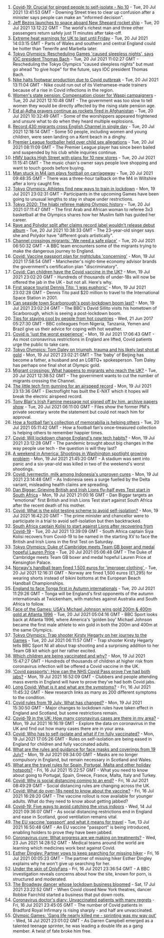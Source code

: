 1. [Covid-19: Crucial for pinged people to self-isolate - No 10](https://www.bbc.co.uk/news/uk-57902213) - Tue, 20 Jul 2021 13:41:53 GMT - Downing Street tries to clear up confusion after a minister says people can make an "informed decision".
2. [Jeff Bezos launches to space aboard New Shepard rocket ship](https://www.bbc.co.uk/news/science-environment-57849364) - Tue, 20 Jul 2021 13:12:22 GMT - The world's richest man and three other passengers return safely just 11 minutes after take-off.
3. [Extreme heat warnings for UK to last until Friday](https://www.bbc.co.uk/news/uk-57898718) - Tue, 20 Jul 2021 14:03:15 GMT - Parts of Wales and southern and central England could be hotter than Tenerife and Marbella later.
4. [Tokyo Olympics: Rescheduling Games 'caused sleepless nights', says IOC president Thomas Bach](https://www.bbc.co.uk/sport/olympics/57899915) - Tue, 20 Jul 2021 11:02:27 GMT - Rescheduling the Tokyo Olympics "caused sleepless nights" but must go ahead "to give hope" for the future, says IOC president Thomas Bach.
5. [Nike halts footwear production due to Covid outbreak](https://www.bbc.co.uk/news/business-57902093) - Tue, 20 Jul 2021 13:11:04 GMT - Nike could run out of its Vietnamese-made trainers because of a rise in Covid infections in the region.
6. [Women's state pension: Compensation closer for Waspi campaigners](https://www.bbc.co.uk/news/business-57900320) - Tue, 20 Jul 2021 12:10:48 GMT - The government was too slow to tell women they would be directly affected by the rising state pension age.
7. [Eid al-Adha prayers continue as rockets fired in Afghanistan](https://www.bbc.co.uk/news/world-asia-57900618) - Tue, 20 Jul 2021 10:32:49 GMT - Some of the worshippers appeared frightened and unsure what to do when they heard multiple explosions.
8. [Record 430 migrants cross English Channel in single day](https://www.bbc.co.uk/news/uk-57897601) - Tue, 20 Jul 2021 12:18:14 GMT - Some 50 people, including women and young children, were seen landing on a Kent beach in a dinghy.
9. [Premier League footballer held over child sex allegations](https://www.bbc.co.uk/news/uk-england-57899127) - Tue, 20 Jul 2021 08:11:09 GMT - The Premier League player has since been bailed and suspended by his club while inquiries continue.
10. [HMV backs High Street with plans for 10 new stores](https://www.bbc.co.uk/news/business-57899065) - Tue, 20 Jul 2021 11:15:41 GMT - The music chain's owner says people love shopping and want to touch goods before buying.
11. [Man stuck in M4 jam plays football on carriageway](https://www.bbc.co.uk/news/uk-england-wiltshire-57900658) - Tue, 20 Jul 2021 09:48:35 GMT - There was a three-hour tailback on the M4 in Wiltshire after a lorry caught fire.
12. [Tokyo Olympics: Athletes find new ways to train in lockdown](https://www.bbc.co.uk/news/world-asia-57887074) - Mon, 19 Jul 2021 23:02:31 GMT - Participants in the upcoming Games have been going to unusual lengths to stay in shape under restrictions.
13. [Tokyo 2020: The hijabi referee making Olympic history](https://www.bbc.co.uk/sport/africa/57899407) - Tue, 20 Jul 2021 07:11:47 GMT - The first Arab and African woman to referee 3x3 basketball at the Olympics shares how her Muslim faith has guided her career.
14. [Raye and Polydor split after claims record label wouldn't release debut album](https://www.bbc.co.uk/news/newsbeat-57901301) - Tue, 20 Jul 2021 10:38:33 GMT - The 23-year-old singer says she and Polydor have "different goals artistically".
15. [Channel crossings migrants: 'We need a safe place'](https://www.bbc.co.uk/news/uk-57899177) - Tue, 20 Jul 2021 06:50:32 GMT - A BBC team encounters some of the migrants trying to make the dangerous journey to England.
16. [Covid: Vaccine passport plan for nightclubs 'concerning'](https://www.bbc.co.uk/news/uk-england-manchester-57890847) - Mon, 19 Jul 2021 17:58:54 GMT - Manchester's night-time economy advisor brands the government's certification plan "discriminatory".
17. [Covid: Can children have the Covid vaccine in the UK?](https://www.bbc.co.uk/news/health-57892100) - Mon, 19 Jul 2021 23:02:20 GMT - Hundreds of thousands of under-18s will now be offered the jab in the UK - but not all. Here's why.
18. [First space tourist Dennis Tito: 'I was euphoric'](https://www.bbc.co.uk/news/business-57891867) - Mon, 19 Jul 2021 23:02:28 GMT - Dennis Tito paid $20 million to travel to the International Space Station in 2001.
19. [Can seaside town Scarborough's post-lockdown boom last?](https://www.bbc.co.uk/news/uk-57892101) - Mon, 19 Jul 2021 23:02:24 GMT - The BBC's David Sillito visits his hometown of Scarborough, which is seeing a post-lockdown boom.
20. [Tips for staying cool by people from hot countries](https://www.bbc.co.uk/news/uk-40345702) - Wed, 21 Jun 2017 05:27:30 GMT - BBC colleagues from Nigeria, Tanzania, Yemen and Brazil give us their advice for coping with hot weather.
21. [Covid is 'just the worst experience'](https://www.bbc.co.uk/news/uk-57894916) - Mon, 19 Jul 2021 17:06:43 GMT - As most coronavrirus restrictions in England are lifted, Covid patients urge the public to take care.
22. [Tokyo Olympics: Tom Daley on triumph, trauma and his likely last shot at gold](https://www.bbc.co.uk/sport/olympics/57817424) - Mon, 19 Jul 2021 23:02:21 GMT - The 'baby' of Beijing has become a father, a husband and an LGBTQ+ spokesperson. Tom Daley has perhaps one final shot at Olympic gold.
23. [Migrant crossings: What happens to migrants who reach the UK?](https://www.bbc.co.uk/news/explainers-53734793) - Tue, 20 Jul 2021 12:38:52 GMT - The government wants to cut the number of migrants crossing the Channel.
24. [The little tech firm gunning for an airspeed record](https://www.bbc.co.uk/news/business-57747128) - Mon, 19 Jul 2021 23:13:36 GMT - Electroflight has built the E-NXT which it hopes will break the electric airspeed record.
25. [Tony Blair's Irish Famine message not signed off by him, archive papers show](https://www.bbc.co.uk/news/uk-57894210) - Tue, 20 Jul 2021 06:11:00 GMT - Files show the former PM's private secretary wrote the statement but could not reach him for approval.
26. [How a football fan's collection of memorabilia is helping others](https://www.bbc.co.uk/news/uk-england-57655620) - Tue, 20 Jul 2021 05:11:42 GMT - How a football fan's once-treasured collection is helping others to remember happier times.
27. [Covid: Will lockdown change England's new tech habits?](https://www.bbc.co.uk/news/technology-57890005) - Mon, 19 Jul 2021 23:12:28 GMT - The pandemic brought about big changes in the way people use tech - the question is will they last?
28. [A weekend in America: Shootings in Washington spotlight growing problem](https://www.bbc.co.uk/news/world-us-canada-57840801) - Mon, 19 Jul 2021 21:45:20 GMT - A stadium was sent into panic and a six-year-old was killed in two of the weekend's worst shootings.
29. [Covid: Ivermectin, milk among Indonesia's unproven cures](https://www.bbc.co.uk/news/world-asia-pacific-57838033) - Mon, 19 Jul 2021 23:14:48 GMT - As Indonesia sees a surge fuelled by the Delta variant, misleading health claims are spreading.
30. [Dan Biggar: Grieving British and Irish Lions fly-half eyes Test start in South Africa](https://www.bbc.co.uk/sport/rugby-union/57888359) - Mon, 19 Jul 2021 21:00:16 GMT - Dan Biggar targets an "emotional" first British and Irish Lions Test start against South Africa after the recent death of his mother.
31. [Covid: What is the pilot testing scheme to avoid self-isolation?](https://www.bbc.co.uk/news/health-57887490) - Mon, 19 Jul 2021 16:42:20 GMT - The prime minister and chancellor were to participate in a trial to avoid self-isolation but then backtracked.
32. [South Africa captain Kolisi to start against Lions after recovering from Covid-19](https://www.bbc.co.uk/sport/rugby-union/57881062) - Tue, 20 Jul 2021 13:39:09 GMT - South Africa captain Siya Kolisi recovers from Covid-19 to be named in the starting XV to face the British and Irish Lions in the first Test on Saturday.
33. [Tokyo Olympics: Duke of Cambridge meets Team GB boxer and medal hopeful Lauren Price](https://www.bbc.co.uk/sport/av/olympics/57876234) - Tue, 20 Jul 2021 05:06:48 GMT - The Duke of Cambridge meets Team GB boxer and medal hopeful Lauren Price at Kensington Palace.
34. [Norway's handball team fined 1,500 euros for 'improper clothing' ](https://www.bbc.co.uk/sport/handball/57890430) - Tue, 20 Jul 2021 12:16:31 GMT - Norway are fined 1,500 euros (£1,295) for wearing shorts instead of bikini bottoms at the European Beach Handball Championships.
35. [England to face Tonga first in Autumn internationals](https://www.bbc.co.uk/sport/rugby-union/57881061) - Tue, 20 Jul 2021 11:29:26 GMT - Tonga will be England's first opponents of the autumn internationals at Twickenham, with matches against Australia and South Africa to follow.
36. [Face of the Games: USA's Michael Johnson wins gold 200m & 400m gold at Atlanta 1996](https://www.bbc.co.uk/sport/av/olympics/57842175) - Tue, 20 Jul 2021 05:04:16 GMT - BBC Sport looks back at Atlanta 1996, where America's 'golden boy' Michael Johnson became the first male athlete to win gold in both the 200m and 400m at the same Olympics.
37. [Tokyo Olympics: Trap shooter Kirsty Hegarty on her journey to the Games](https://www.bbc.co.uk/sport/av/olympics/57865476) - Tue, 20 Jul 2021 06:11:57 GMT - Trap shooter Kirsty Hegarty tells BBC Sport NI all about trap shooting and a surprising addition to her Team GB kit which got her rather excited.
38. [Which children are being vaccinated and why?](https://www.bbc.co.uk/news/health-57888429) - Mon, 19 Jul 2021 15:47:27 GMT - Hundreds of thousands of children at higher risk from coronavirus infection will be offered a Covid vaccine in the UK.
39. ['Covid passports': How can the NHS Covid Pass prove I've had both jabs?](https://www.bbc.co.uk/news/explainers-55718553) - Mon, 19 Jul 2021 16:52:09 GMT - Clubbers and people attending mass events in England will have to prove they've had both Covid jabs.
40. [Long Covid: What is it and what are the symptoms?](https://www.bbc.co.uk/news/health-57833394) - Fri, 16 Jul 2021 11:45:32 GMT - New research links as many as 200 different symptoms to the condition.
41. [Covid rules from 19 July: What has changed?](https://www.bbc.co.uk/news/explainers-52530518) - Mon, 19 Jul 2021 15:30:50 GMT - Major changes to lockdown rules have taken effect in England and Scotland, but some restrictions remain.
42. [Covid-19 in the UK: How many coronavirus cases are there in my area?](https://www.bbc.co.uk/news/uk-51768274) - Mon, 19 Jul 2021 16:16:19 GMT - Explore the data on coronavirus in the UK and find out how many cases there are in your area.
43. [Covid: Who has to self-isolate and what if I'm fully vaccinated?](https://www.bbc.co.uk/news/explainers-54239922) - Mon, 19 Jul 2021 17:05:26 GMT - Rules on self-isolation are being eased in England for children and fully vaccinated adults.
44. [What are the rules and guidance for face masks and coverings from 19 July?](https://www.bbc.co.uk/news/health-51205344) - Mon, 19 Jul 2021 09:34:00 GMT - Masks are no longer compulsory in England, but remain necessary in Scotland and Wales.
45. [What are the travel rules for Spain, Portugal, Malta and other holiday hotspots?](https://www.bbc.co.uk/news/explainers-56997931) - Fri, 16 Jul 2021 15:22:57 GMT - What you need to know about going to Portugal, Spain, Greece, France, Malta, Italy and Turkey.
46. [Covid: Why is social distancing coming to an end?](https://www.bbc.co.uk/news/uk-51506729) - Fri, 16 Jul 2021 08:49:29 GMT - Social distancing rules are changing across the UK.
47. [Covid: What do over-18s need to know about the vaccine?](https://www.bbc.co.uk/news/health-57273875) - Fri, 16 Jul 2021 16:28:20 GMT - The vaccine rollout is now available for younger adults. What do they need to know about getting jabbed?
48. [Covid-19: Five ways to avoid catching the virus indoors](https://www.bbc.co.uk/news/explainers-53917432) - Wed, 14 Jul 2021 09:36:07 GMT - As social distancing restrictions end in England and ease in Scotland, good ventilation remains vital.
49. [The EU vaccine 'passport' and what it means for travel](https://www.bbc.co.uk/news/explainers-57665765) - Tue, 13 Jul 2021 16:50:48 GMT - An EU vaccine "passport" is being introduced, enabling holders to prove they have been jabbed.
50. [Coronavirus cure: What progress are we making on treatments?](https://www.bbc.co.uk/news/health-52354520) - Wed, 23 Jun 2021 14:28:52 GMT - Medical teams around the world are learning which medicines work best against Covid.
51. [Esther Dingley: Partner vows to keep searching for missing hiker](https://www.bbc.co.uk/news/uk-england-tyne-57818035) - Fri, 16 Jul 2021 00:05:23 GMT - The partner of missing hiker Esther Dingley explains why he won't give up searching for her.
52. [Under the skin of OnlyFans](https://www.bbc.co.uk/news/uk-57269939) - Fri, 16 Jul 2021 23:36:54 GMT - A BBC investigation reveals concerns about how the site, known for porn, is structured and moderated.
53. [The Broadway dancer whose lockdown business bloomed](https://www.bbc.co.uk/news/stories-57840115) - Sat, 17 Jul 2021 23:22:52 GMT - When Covid closed New York theatres, dancer Robbie Fairchild started a business that put down roots.
54. [Coronavirus doctor's diary: Unvaccinated patients with many regrets](https://www.bbc.co.uk/news/stories-57866661) - Fri, 16 Jul 2021 23:45:05 GMT - The number of Covid patients in Bradford Royal Infirmary is rising sharply - and half are unvaccinated.
55. [Olympic Games: 'Gang life nearly killed me - sprinting was my way out'](https://www.bbc.co.uk/sport/athletics/57656659) - Wed, 14 Jul 2021 23:01:02 GMT - As Darren Campbell emerged as a talented teenage sprinter, he was leading a double life as a gang member. A twist of fate broke him free.
